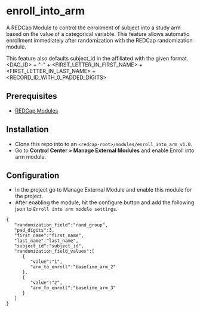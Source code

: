 # enroll_into_arm

A REDCap Module to control the enrollment of subject into a study arm based on the value of a categorical variable. This feature allows automatic enrollment immediately after randomization with the REDCap randomization module.

This feature also defaults subject_id in the affiliated with the given format.
<DAG_ID> + "-" + <FIRST_LETTER_IN_FIRST_NAME> + <FIRST_LETTER_IN_LAST_NAME> + <RECORD_ID_WITH_0_PADDED_DIGITS>

## Prerequisites
- [REDCap Modules](https://github.com/vanderbilt/redcap-external-modules)

## Installation
- Clone this repo into to an `<redcap-root>/modules/enroll_into_arm_v1.0`.
- Go to **Control Center > Manage External Modules** and enable Enroll into arm module.

## Configuration
- In the project go to Manage External Module and enable this module for the project.
- After enabling the module, hit the configure button and add the following json to `Enroll into arm module settings`.

```
{  
   "randomization_field":"rand_group",
   "pad_digits":3,
   "first_name":"first_name",
   "last_name":"last_name",
   "subject_id":"subject_id",
   "randomization_field_values":[  
      {  
         "value":"1",
         "arm_to_enroll":"baseline_arm_2"
      },
      {  
         "value":"2",
         "arm_to_enroll":"baseline_arm_3"
      }
   ]
}
```




